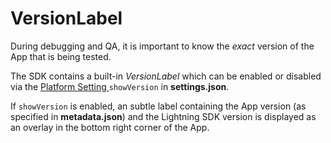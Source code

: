 # VersionLabel


During debugging and QA, it is important to know the *exact* version of the App that is being tested.


The SDK contains a built-in *VersionLabel* which can be enabled or disabled via the [Platform Setting ](settings.md#platform-settings)`showVersion` in **settings.json**.


If `showVersion` is enabled, an subtle label containing the App version (as specified in **metadata.json**) and the Lightning SDK version is displayed as an overlay in the bottom right corner of the App.